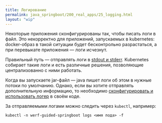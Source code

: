 ```yaml
---
title: Логирование
permalink: java_springboot/200_real_apps/25_logging.html
layout: "wip"
---
```


Некоторые приложения сконфигурированы так, чтобы писать логи в файл. Это некорректно для приложений, запускаемых в kubernetes: docker-образ в такой ситуации будет бесконтрольно разрастаться, а при перевыкате приложения — логи исчезнут. 

Правильный путь — отправлять логи в [stdout и stderr](https://habr.com/ru/post/55136/). Kubernetes собирает такие логи и есть различные решения, позволяющие централизованно с ними работать.

Когда вы запускаете jar-файл — java пишет логи об этом в нужные потоки по умолчанию. Однако, если вы хотите отправлять дополнительную информацию, то необходимо [сконфигурировать и использовать логер](https://www.baeldung.com/spring-boot-logging) в своём коде.

За отправляемыми логами можно следить через `kubectl`, например:

```shell
kubectl -n werf-guided-springboot logs <имя пода> -f
```

<div id="go-forth-button">
    <go-forth url="30_assets.html" label="Генерируем и раздаём ассеты" framework="{{ page.label_framework }}" ci="{{ page.label_ci }}" guide-code="{{ page.guide_code }}" base-url="{{ site.baseurl }}"></go-forth>
</div>
